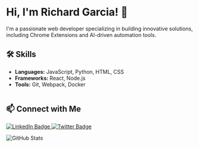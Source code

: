 # Hi, I'm Richard Garcia! 👋

I'm a passionate web developer specializing in building innovative solutions, including Chrome Extensions and AI-driven automation tools.

## 🛠 Skills
- **Languages:** JavaScript, Python, HTML, CSS
- **Frameworks:** React, Node.js
- **Tools:** Git, Webpack, Docker

<img src="https://komarev.com/ghpvc/?username=rixcrafts&style=flat-square&color=blue" alt=""/>

## 📫 Connect with Me

<div id="badges">
<a href="https://www.linkedin.com/in/richard-garcía-5a089a202">
<img src="https://img.shields.io/badge/LinkedIn-blue?style=for-the-badge&logo=linkedin&logoColor=white" alt="LinkedIn Badge"/>
</a>
<a href="https://twitter.com/Richard_RixDev">
<img src="https://img.shields.io/badge/Twitter-blue?style=for-the-badge&logo=twitter&logoColor=white" alt="Twitter Badge"/>
</a>
</div>

![GitHub Stats](https://github-readme-stats.vercel.app/api?username=RixCrafts&show_icons=true)
